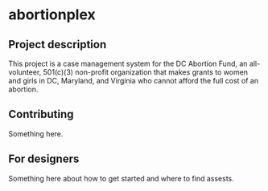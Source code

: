 # abortionplex

## Project description
This project is a case management system for the DC Abortion Fund, an all-volunteer, 501(c)(3) non-profit organization that makes grants to women and girls in DC, Maryland, and Virginia who cannot afford the full cost of an abortion.

## Contributing
Something here.

## For designers
Something here about how to get started and where to find assests. 

